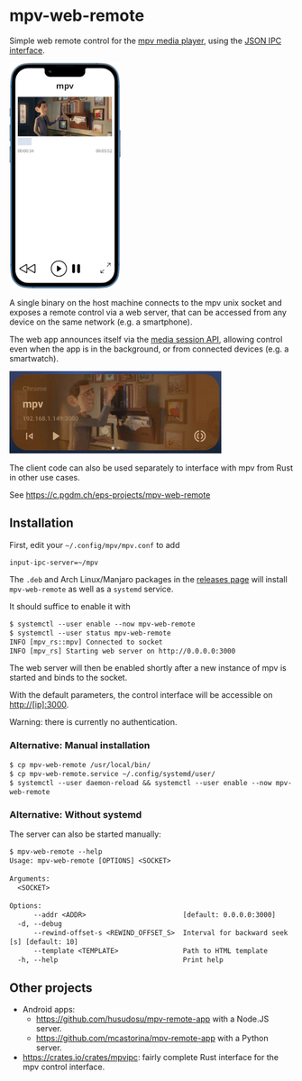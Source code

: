 # mpv-web-remote

Simple web remote control for the [mpv media player](https://mpv.io/), using the [JSON IPC interface](https://mpv.io/manual/stable/#json-ipc).

![Screenshot](screenshot.png)

A single binary on the host machine connects to the mpv unix socket and exposes a remote control via a web server, that can be accessed from any device on the same network (e.g. a smartphone).

The web app announces itself via the [media session API](https://developer.mozilla.org/en-US/docs/Web/API/Media_Session_API), allowing control even when the app is in the background, or from connected devices (e.g. a smartwatch).

![Screenshot](mediasession.png)

The client code can also be used separately to interface with mpv from Rust in other use cases.

See https://c.pgdm.ch/eps-projects/mpv-web-remote

## Installation

First, edit your `~/.config/mpv/mpv.conf` to add

```
input-ipc-server=~/mpv
```

The `.deb` and Arch Linux/Manjaro packages in the [releases page](https://github.com/cpg314/mpv-web-remote/releases) will install `mpv-web-remote` as well as a `systemd` service.

It should suffice to enable it with

```console
$ systemctl --user enable --now mpv-web-remote
$ systemctl --user status mpv-web-remote
INFO [mpv_rs::mpv] Connected to socket
INFO [mpv_rs] Starting web server on http://0.0.0.0:3000
```

The web server will then be enabled shortly after a new instance of mpv is started and binds to the socket.

With the default parameters, the control interface will be accessible on <http://[ip]:3000>.

Warning: there is currently no authentication.

### Alternative: Manual installation

```console
$ cp mpv-web-remote /usr/local/bin/
$ cp mpv-web-remote.service ~/.config/systemd/user/
$ systemctl --user daemon-reload && systemctl --user enable --now mpv-web-remote
```

### Alternative: Without systemd

The server can also be started manually:

```console
$ mpv-web-remote --help
Usage: mpv-web-remote [OPTIONS] <SOCKET>

Arguments:
  <SOCKET>

Options:
      --addr <ADDR>                        [default: 0.0.0.0:3000]
  -d, --debug
      --rewind-offset-s <REWIND_OFFSET_S>  Interval for backward seek [s] [default: 10]
      --template <TEMPLATE>                Path to HTML template
  -h, --help                               Print help
```

## Other projects

- Android apps:
  - <https://github.com/husudosu/mpv-remote-app> with a Node.JS server.
  - <https://github.com/mcastorina/mpv-remote-app> with a Python server.
- https://crates.io/crates/mpvipc: fairly complete Rust interface for the mpv control interface.
